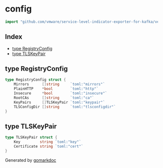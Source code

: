<!-- Code generated by gomarkdoc. DO NOT EDIT -->

# config

```go
import "github.com/vmware/service-level-indicator-exporter-for-kafka/vendor/github.com/moby/buildkit/util/resolver/config"
```

## Index

- [type RegistryConfig](<#type-registryconfig>)
- [type TLSKeyPair](<#type-tlskeypair>)


## type RegistryConfig

```go
type RegistryConfig struct {
    Mirrors      []string     `toml:"mirrors"`
    PlainHTTP    *bool        `toml:"http"`
    Insecure     *bool        `toml:"insecure"`
    RootCAs      []string     `toml:"ca"`
    KeyPairs     []TLSKeyPair `toml:"keypair"`
    TLSConfigDir []string     `toml:"tlsconfigdir"`
}
```

## type TLSKeyPair

```go
type TLSKeyPair struct {
    Key         string `toml:"key"`
    Certificate string `toml:"cert"`
}
```



Generated by [gomarkdoc](<https://github.com/princjef/gomarkdoc>)
